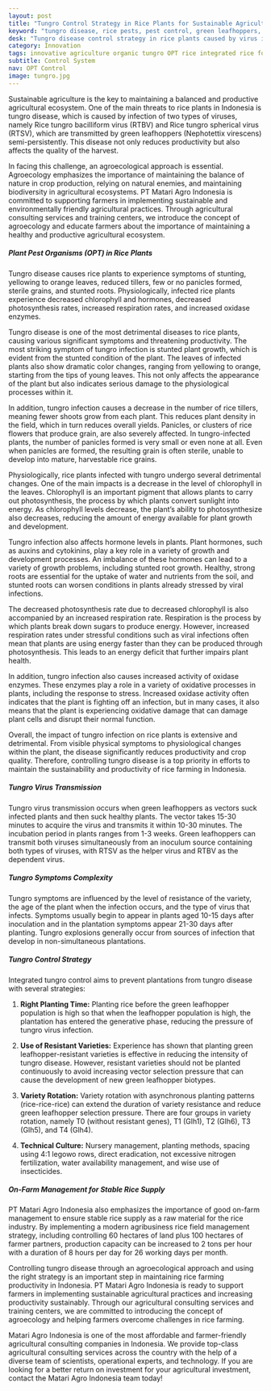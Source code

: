 ```yaml
---
layout: post
title: "Tungro Control Strategy in Rice Plants for Sustainable Agriculture"
keyword: "tungro disease, rice pests, pest control, green leafhoppers, tungro virus, resistant varieties, PT Matari Agro Indonesia"
desk: "Tungro disease control strategy in rice plants caused by virus infection and transmitted by green leafhoppers"
category: Innovation
tags: innovative agriculture organic tungro OPT rice integrated rice food security consultant
subtitle: Control System
nav: OPT Control
image: tungro.jpg
---
```


Sustainable agriculture is the key to maintaining a balanced and productive agricultural ecosystem. One of the main threats to rice plants in Indonesia is tungro disease, which is caused by infection of two types of viruses, namely Rice tungro bacilliform virus (RTBV) and Rice tungro spherical virus (RTSV), which are transmitted by green leafhoppers (Nephotettix virescens) semi-persistently. This disease not only reduces productivity but also affects the quality of the harvest.

In facing this challenge, an agroecological approach is essential. Agroecology emphasizes the importance of maintaining the balance of nature in crop production, relying on natural enemies, and maintaining biodiversity in agricultural ecosystems. PT Matari Agro Indonesia is committed to supporting farmers in implementing sustainable and environmentally friendly agricultural practices. Through agricultural consulting services and training centers, we introduce the concept of agroecology and educate farmers about the importance of maintaining a healthy and productive agricultural ecosystem.

##### Plant Pest Organisms (OPT) in Rice Plants

Tungro disease causes rice plants to experience symptoms of stunting, yellowing to orange leaves, reduced tillers, few or no panicles formed, sterile grains, and stunted roots. Physiologically, infected rice plants experience decreased chlorophyll and hormones, decreased photosynthesis rates, increased respiration rates, and increased oxidase enzymes.

Tungro disease is one of the most detrimental diseases to rice plants, causing various significant symptoms and threatening productivity. The most striking symptom of tungro infection is stunted plant growth, which is evident from the stunted condition of the plant. The leaves of infected plants also show dramatic color changes, ranging from yellowing to orange, starting from the tips of young leaves. This not only affects the appearance of the plant but also indicates serious damage to the physiological processes within it.

In addition, tungro infection causes a decrease in the number of rice tillers, meaning fewer shoots grow from each plant. This reduces plant density in the field, which in turn reduces overall yields. Panicles, or clusters of rice flowers that produce grain, are also severely affected. In tungro-infected plants, the number of panicles formed is very small or even none at all. Even when panicles are formed, the resulting grain is often sterile, unable to develop into mature, harvestable rice grains.

Physiologically, rice plants infected with tungro undergo several detrimental changes. One of the main impacts is a decrease in the level of chlorophyll in the leaves. Chlorophyll is an important pigment that allows plants to carry out photosynthesis, the process by which plants convert sunlight into energy. As chlorophyll levels decrease, the plant’s ability to photosynthesize also decreases, reducing the amount of energy available for plant growth and development.

Tungro infection also affects hormone levels in plants. Plant hormones, such as auxins and cytokinins, play a key role in a variety of growth and development processes. An imbalance of these hormones can lead to a variety of growth problems, including stunted root growth. Healthy, strong roots are essential for the uptake of water and nutrients from the soil, and stunted roots can worsen conditions in plants already stressed by viral infections.

The decreased photosynthesis rate due to decreased chlorophyll is also accompanied by an increased respiration rate. Respiration is the process by which plants break down sugars to produce energy. However, increased respiration rates under stressful conditions such as viral infections often mean that plants are using energy faster than they can be produced through photosynthesis. This leads to an energy deficit that further impairs plant health.

In addition, tungro infection also causes increased activity of oxidase enzymes. These enzymes play a role in a variety of oxidative processes in plants, including the response to stress. Increased oxidase activity often indicates that the plant is fighting off an infection, but in many cases, it also means that the plant is experiencing oxidative damage that can damage plant cells and disrupt their normal function.

Overall, the impact of tungro infection on rice plants is extensive and detrimental. From visible physical symptoms to physiological changes within the plant, the disease significantly reduces productivity and crop quality. Therefore, controlling tungro disease is a top priority in efforts to maintain the sustainability and productivity of rice farming in Indonesia.

##### Tungro Virus Transmission

Tungro virus transmission occurs when green leafhoppers as vectors suck infected plants and then suck healthy plants. The vector takes 15-30 minutes to acquire the virus and transmits it within 10-30 minutes. The incubation period in plants ranges from 1-3 weeks. Green leafhoppers can transmit both viruses simultaneously from an inoculum source containing both types of viruses, with RTSV as the helper virus and RTBV as the dependent virus.

##### Tungro Symptoms Complexity

Tungro symptoms are influenced by the level of resistance of the variety, the age of the plant when the infection occurs, and the type of virus that infects. Symptoms usually begin to appear in plants aged 10-15 days after inoculation and in the plantation symptoms appear 21-30 days after planting. Tungro explosions generally occur from sources of infection that develop in non-simultaneous plantations.

##### Tungro Control Strategy

Integrated tungro control aims to prevent plantations from tungro disease with several strategies:

1. **Right Planting Time:**
Planting rice before the green leafhopper population is high so that when the leafhopper population is high, the plantation has entered the generative phase, reducing the pressure of tungro virus infection.

2. **Use of Resistant Varieties:**
Experience has shown that planting green leafhopper-resistant varieties is effective in reducing the intensity of tungro disease. However, resistant varieties should not be planted continuously to avoid increasing vector selection pressure that can cause the development of new green leafhopper biotypes.

3. **Variety Rotation:**
Variety rotation with asynchronous planting patterns (rice-rice-rice) can extend the duration of variety resistance and reduce green leafhopper selection pressure. There are four groups in variety rotation, namely T0 (without resistant genes), T1 (Glh1), T2 (Glh6), T3 (Glh5), and T4 (Glh4).

4. **Technical Culture:**
Nursery management, planting methods, spacing using 4:1 legowo rows, direct eradication, not excessive nitrogen fertilization, water availability management, and wise use of insecticides.

##### On-Farm Management for Stable Rice Supply

PT Matari Agro Indonesia also emphasizes the importance of good on-farm management to ensure stable rice supply as a raw material for the rice industry. By implementing a modern agribusiness rice field management strategy, including controlling 60 hectares of land plus 100 hectares of farmer partners, production capacity can be increased to 2 tons per hour with a duration of 8 hours per day for 26 working days per month.

Controlling tungro disease through an agroecological approach and using the right strategy is an important step in maintaining rice farming productivity in Indonesia. PT Matari Agro Indonesia is ready to support farmers in implementing sustainable agricultural practices and increasing productivity sustainably. Through our agricultural consulting services and training centers, we are committed to introducing the concept of agroecology and helping farmers overcome challenges in rice farming.

Matari Agro Indonesia is one of the most affordable and farmer-friendly agricultural consulting companies in Indonesia. We provide top-class agricultural consulting services across the country with the help of a diverse team of scientists, operational experts, and technology. If you are looking for a better return on investment for your agricultural investment, contact the Matari Agro Indonesia team today!
